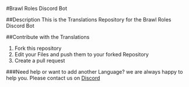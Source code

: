 #Brawl Roles Discord Bot

##Description
This is the Translations Repository for the Brawl Roles Discord Bot

##Contribute with the Translations
1. Fork this repository
2. Edit your Files and push them to your forked Repository
3. Create a pull request


###Need help or want to add another Language?
we are always happy to help you. Please contact us on [Discord](https://discord.gg/PcvxmGCdEV)